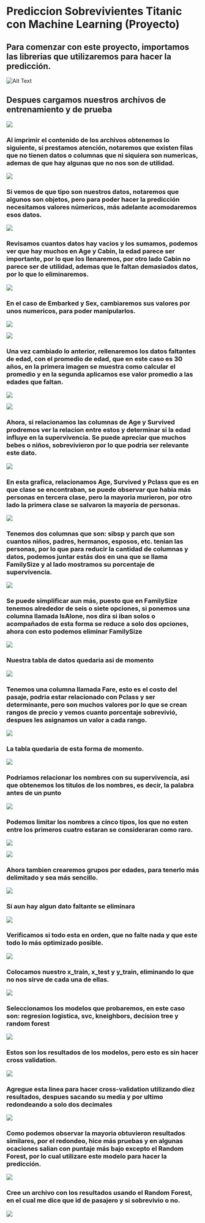 # Prediccion Sobrevivientes Titanic con Machine Learning (Proyecto)

## Para comenzar con este proyecto, importamos las librerias que utilizaremos para hacer la predicción.

![Alt Text](https://github.com/JuanWong02/proyecto1-titanic/blob/master/images/1.JPG)

## Despues cargamos nuestros archivos de entrenamiento y de prueba
![](https://github.com/JuanWong02/proyecto1-titanic/blob/master/images/2.JPG)

### Al imprimir el contenido de los archivos obtenemos lo siguiente, si prestamos atención, notaremos que existen filas que no tienen datos o columnas que ni siquiera son numericas, ademas de que hay algunas que no nos son de utilidad.
![](https://github.com/JuanWong02/proyecto1-titanic/blob/master/images/3.JPG)

### Si vemos de que tipo son nuestros datos, notaremos que algunos son objetos, pero para poder hacer la predicción necesitamos valores númericos, más adelante acomodaremos esos datos.

![](https://github.com/JuanWong02/proyecto1-titanic/blob/master/images/4.JPG)

### Revisamos cuantos datos hay vacios y los sumamos, podemos ver que hay muchos en Age y Cabin, la edad parece ser importante, por lo que los llenaremos, por otro lado Cabin no parece ser de utilidad, ademas que le faltan demasiados datos, por lo que lo eliminaremos.
![](https://github.com/JuanWong02/proyecto1-titanic/blob/master/images/5.JPG)


### En el caso de Embarked y Sex, cambiaremos sus valores por unos numericos, para poder manipularlos.
![](https://github.com/JuanWong02/proyecto1-titanic/blob/master/images/6.JPG)

![](https://github.com/JuanWong02/proyecto1-titanic/blob/master/images/7.JPG)

### Una vez cambiado lo anterior, rellenaremos los datos faltantes de edad, con el promedio de edad, que en este caso es 30 años, en la primera imagen se muestra como calcular el promedio y en la segunda aplicamos ese valor promedio a las edades que faltan.
![](https://github.com/JuanWong02/proyecto1-titanic/blob/master/images/8.JPG)

![](https://github.com/JuanWong02/proyecto1-titanic/blob/master/images/9.JPG)

### Ahora, si relacionamos las columnas de Age y Survived prodremos ver la relacion entre estos y determinar si la edad influye en la supervivencia. Se puede apreciar que muchos bebes o niños, sobrevivieron por lo que podria ser relevante este dato.
![](https://github.com/JuanWong02/proyecto1-titanic/blob/master/images/10.JPG)

### En esta grafica, relacionamos Age, Survived y Pclass que es en que clase se encontraban, se puede observar que habia más personas en tercera clase, pero la mayoria murieron, por otro lado la primera clase se salvaron la mayoria de personas.
![](https://github.com/JuanWong02/proyecto1-titanic/blob/master/images/11.JPG)

### Tenemos dos columnas que son: sibsp y parch que son cuantos niños, padres, hermanos, esposos, etc. tenian las personas, por lo que para reducir la cantidad de columnas y datos, podemos juntar estás dos en una que se llama FamilySize y al lado mostramos su porcentaje de supervivencia.
![](https://github.com/JuanWong02/proyecto1-titanic/blob/master/images/13.JPG)

### Se puede simplificar aun más, puesto que en FamilySize tenemos alrededor de seis o siete opciones, si ponemos una columna llamada IsAlone, nos dira si iban solos o acompañados de esta forma se reduce a solo dos opciones, ahora con esto podemos eliminar FamilySize
![](https://github.com/JuanWong02/proyecto1-titanic/blob/master/images/14.JPG)

### Nuestra tabla de datos quedaria asi de momento
![](https://github.com/JuanWong02/proyecto1-titanic/blob/master/images/15.JPG)

### Tenemos una columna llamada Fare, esto es el costo del pasaje, podria estar relacionado con Pclass y ser determinante, pero son muchos valores por lo que se crean rangos de precio y vemos cuanto porcentaje sobrevivió, despues les asignamos un valor a cada rango.
![](https://github.com/JuanWong02/proyecto1-titanic/blob/master/images/16.JPG)

### La tabla quedaria de esta forma de momento.
![](https://github.com/JuanWong02/proyecto1-titanic/blob/master/images/17.JPG)

### Podriamos relacionar los nombres con su supervivencia, asi que obtenemos los titulos de los nombres, es decir, la palabra antes de un punto
![](https://github.com/JuanWong02/proyecto1-titanic/blob/master/images/18.JPG)

### Podemos limitar los nombres a cinco tipos, los que no esten entre los primeros cuatro estaran se consideraran como raro.
![](https://github.com/JuanWong02/proyecto1-titanic/blob/master/images/20.JPG)

![](https://github.com/JuanWong02/proyecto1-titanic/blob/master/images/19.JPG)


### Ahora tambien crearemos grupos por edades, para tenerlo más delimitado y sea más sencillo. 
![](https://github.com/JuanWong02/proyecto1-titanic/blob/master/images/21.JPG)

### Si aun hay algun dato faltante se eliminara
![](https://github.com/JuanWong02/proyecto1-titanic/blob/master/images/22.JPG)

### Verificamos si todo esta en orden, que no falte nada y que este todo lo más optimizado posible.
![](https://github.com/JuanWong02/proyecto1-titanic/blob/master/images/23.JPG)

### Colocamos nuestro x_train, x_test y y_train, eliminando lo que no nos sirve de cada una de ellas.
![](https://github.com/JuanWong02/proyecto1-titanic/blob/master/images/24.JPG)


### Seleccionamos los modelos que probaremos, en este caso son: regresion logistica, svc, kneighbors, decision tree y random forest
![](https://github.com/JuanWong02/proyecto1-titanic/blob/master/images/26.JPG)

### Estos son los resultados de los modelos, pero esto es sin hacer cross validation.
![](https://github.com/JuanWong02/proyecto1-titanic/blob/master/images/25.JPG)

### Agregue esta linea para hacer cross-validation utilizando diez resultados, despues sacando su media y por ultimo redondeando a solo dos decimales
![](https://github.com/JuanWong02/proyecto1-titanic/blob/master/images/29.JPG)

### Como podemos observar la mayoria obtuvieron resultados similares, por el redondeo, hice más pruebas y en algunas ocaciones salian con puntaje más bajo excepto el Random Forest, por lo cual utilizare este modelo para hacer la predicción.
![](https://github.com/JuanWong02/proyecto1-titanic/blob/master/images/28.JPG)

### Cree un archivo con los resultados usando el Random Forest, en el cual me dice que id de pasajero y si sobrevivio o no.
![](https://github.com/JuanWong02/proyecto1-titanic/blob/master/images/27.JPG)



